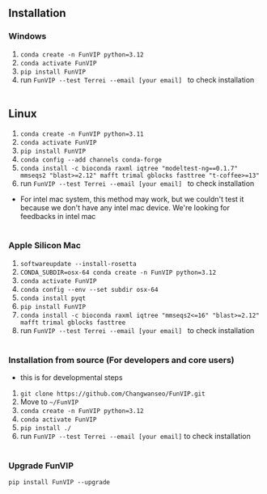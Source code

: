 ## Installation
### Windows
1. ```conda create -n FunVIP python=3.12```
2. ```conda activate FunVIP```
3. ```pip install FunVIP```
4. run ```FunVIP --test Terrei --email [your email] ``` to check installation
<br><br/>
## Linux
1. ```conda create -n FunVIP python=3.11```
2. ```conda activate FunVIP```
3. ```pip install FunVIP```
4. ```conda config --add channels conda-forge```
5. ```conda install -c bioconda raxml iqtree "modeltest-ng==0.1.7" mmseqs2 "blast>=2.12" mafft trimal gblocks fasttree "t-coffee>=13"```
6. run ```FunVIP --test Terrei --email [your email] ``` to check installation
* For intel mac system, this method may work, but we couldn't test it because we don't have any intel mac device. We're looking for feedbacks in intel mac
<br><br/>
### Apple Silicon Mac
1. ```softwareupdate --install-rosetta```
2. ```CONDA_SUBDIR=osx-64 conda create -n FunVIP python=3.12```
3. ```conda activate FunVIP```
4. ```conda config --env --set subdir osx-64```
5. ```conda install pyqt```
6. ```pip install FunVIP```
7. ```conda install -c bioconda raxml iqtree "mmseqs2<=16" "blast>=2.12" mafft trimal gblocks fasttree```
8. run ```FunVIP --test Terrei --email [your email] ``` to check installation
<br><br/>
### Installation from source (For developers and core users)
* this is for developmental steps
1. ```git clone https://github.com/Changwanseo/FunVIP.git```
2. Move to ```~/FunVIP```
3. ```conda create -n FunVIP python=3.12```
4. ```conda activate FunVIP```
5. ```pip install ./```
6. run ```FunVIP --test Terrei --email [your email]``` to check installation
<br><br/>
### Upgrade FunVIP
``` pip install FunVIP --upgrade ```
